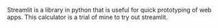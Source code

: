 Streamlit is a library in python that is useful for quick prototyping of web apps.
This calculator is a trial of mine to try out streamlit.
